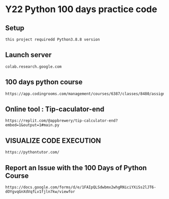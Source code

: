 # Y22 Python 100 days practice code 

## Setup 
    this project requiredd Python3.8.8 version

## Launch server
    colab.research.google.com

## 100 days python course
    https://app.codingrooms.com/management/courses/6387/classes/8480/assignments


## Online tool : Tip-caculator-end
    https://replit.com/@appbrewery/tip-calculator-end?embed=1&output=1#main.py

## VISUALIZE CODE EXECUTION
    https://pythontutor.com/
##  Report an Issue with the 100 Days of Python Course  
    https://docs.google.com/forms/d/e/1FAIpQLSdwbmx2whgRNiciYXiSs2lJT6-dOYgvqGnXdVqfLv1fjln7kw/viewfor